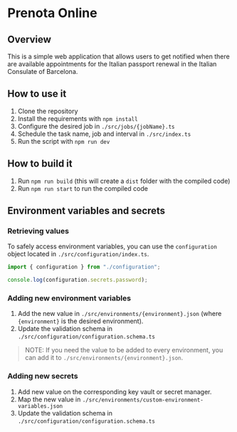 # Prenota Online

## Overview

This is a simple web application that allows users to get notified when there are available appointments for the Italian passport renewal in the Italian Consulate of Barcelona.

## How to use it

1. Clone the repository
2. Install the requirements with `npm install`
3. Configure the desired job in `./src/jobs/{jobName}.ts`
4. Schedule the task name, job and interval in `./src/index.ts`
5. Run the script with `npm run dev`

## How to build it

1. Run `npm run build` (this will create a `dist` folder with the compiled code)
2. Run `npm run start` to run the compiled code

## Environment variables and secrets

### Retrieving values

To safely access environment variables, you can use the `configuration` object located in `./src/configuration/index.ts`.

```typescript
import { configuration } from "./configuration";

console.log(configuration.secrets.password);
```

### Adding new environment variables

1. Add the new value in `./src/environments/{environment}.json` (where `{environment}` is the desired environment).
2. Update the validation schema in `./src/configuration/configuration.schema.ts`

> NOTE: If you need the value to be added to every environment, you can add it to `./src/environments/{environment}.json`.

### Adding new secrets

1. Add new value on the corresponding key vault or secret manager.
2. Map the new value in `./src/environments/custom-environment-variables.json`
3. Update the validation schema in `./src/configuration/configuration.schema.ts`
